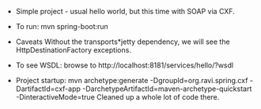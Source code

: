 - Simple project - usual hello world, but this time with SOAP via CXF. 


* To run:
mvn spring-boot:run

* Caveats
Without the transports*jetty dependency, we will see the HttpDestinationFactory exceptions.


- To see WSDL: 
browse to http://localhost:8181/services/hello/?wsdl

* Project startup:
mvn archetype:generate -DgroupId=org.ravi.spring.cxf -DartifactId=cxf-app -DarchetypeArtifactId=maven-archetype-quickstart -DinteractiveMode=true
Cleaned up a whole lot of code there.

